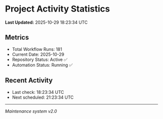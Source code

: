 # Project Activity Statistics

**Last Updated:** 2025-10-29 18:23:34 UTC

## Metrics
- Total Workflow Runs: 181
- Current Date: 2025-10-29
- Repository Status: Active ✅
- Automation Status: Running ✅

## Recent Activity
- Last check: 18:23:34 UTC
- Next scheduled: 21:23:34 UTC

---
*Maintenance system v2.0*
